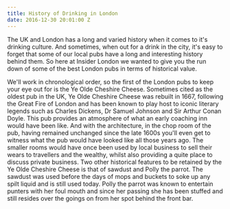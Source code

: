 ```yaml
---
title: History of Drinking in London
date: 2016-12-30 20:01:00 Z
---
```


The UK and London has a long and varied history when it comes to it's drinking culture. And sometimes, when out for a drink in the city, it's easy to forget that some of our local pubs have a long and interesting history behind them. So here at Insider London we wanted to give you the run down of some of the best London pubs in terms of historical value.  

We'll work in chronological order, so the first of the London pubs to keep your eye out for is the Ye Olde Cheshire Cheese. Sometimes cited as the oldest pub in the UK, Ye Olde Cheshire Cheese was rebuilt in 1667, following the Great Fire of London and has been known to play host to iconic literary legends such as Charles Dickens, Dr Samuel Johnson and Sir Arthur Conan Doyle. This pub provides an atmosphere of what an early coaching inn would have been like. And with the architecture, in the chop room of the pub, having remained unchanged since the late 1600s you'll even get to witness what the pub would have looked like all those years ago. The smaller rooms would have once been used by local business to sell their wears to travellers and the wealthy, whilst also providing a quite place to discuss private business. Two other historical features to be retained by the Ye Olde Cheshire Cheese is that of sawdust and Polly the parrot. The sawdust was used before the days of mops and buckets to soke up any spilt liquid and is still used today. Polly the parrot was known to entertain punters with her foul mouth and since her passing she has been stuffed and still resides over the goings on from her spot behind the front bar.  